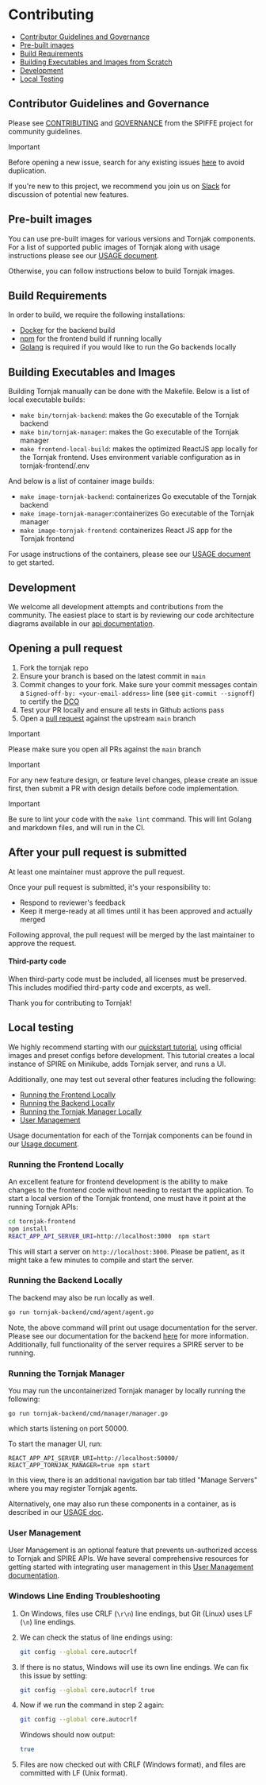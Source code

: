# Contributing

- [Contributor Guidelines and Governance](#contributor-guidelines-and-governance)
- [Pre-built images](#pre-built-images)
- [Build Requirements](#build-requirements)
- [Building Executables and Images from Scratch](#building-executables-and-images)
- [Development](#development)
- [Local Testing](#local-testing)

## Contributor Guidelines and Governance

Please see [CONTRIBUTING](https://github.com/spiffe/spiffe/blob/main/CONTRIBUTING.md) and [GOVERNANCE](https://github.com/spiffe/spiffe/blob/main/GOVERNANCE.md) from the SPIFFE project for community guidelines. 

> [!IMPORTANT] 
> Before opening a new issue, search for any existing issues [here](https://github.com/spiffe/tornjak/issues) to avoid duplication.

If you're new to this project, we recommend you join us on [Slack](https://spiffe.slack.com/archives/C024JTTK58T) for discussion of potential new features. 

## Pre-built images

You can use pre-built images for various versions and Tornjak components. For a list of supported public images of Tornjak along with usage instructions please see our [USAGE document](./USAGE.md).

Otherwise, you can follow instructions below to build Tornjak images. 

## Build Requirements

In order to build, we require the following installations:
- [Docker](https://docs.docker.com/engine/install/) for the backend build
- [npm](https://docs.npmjs.com/downloading-and-installing-node-js-and-npm) for the frontend build if running locally
- [Golang](https://go.dev/doc/install) is required if you would like to run the Go backends locally

## Building Executables and Images

Building Tornjak manually can be done with the Makefile. Below is a list of local executable builds: 
- `make bin/tornjak-backend`: makes the Go executable of the Tornjak backend
- `make bin/tornjak-manager`: makes the Go executable of the Tornjak manager
- `make frontend-local-build`: makes the optimized ReactJS app locally for the Tornjak frontend. Uses environment variable configuration as in tornjak-frontend/.env

And below is a list of container image builds: 
- `make image-tornjak-backend`: containerizes Go executable of the Tornjak backend
- `make image-tornjak-manager`:containerizes Go executable of the Tornjak manager
- `make image-tornjak-frontend`: containerizes React JS app for the Tornjak frontend

For usage instructions of the containers, please see our [USAGE document](./USAGE.md) to get started.

## Development

We welcome all development attempts and contributions from the community. The easiest place to start is by reviewing our code architecture diagrams available in our [api documentation](./docs/tornjak-ui-api-documentation.md#11-overview).

## Opening a pull request

1. Fork the tornjak repo
2. Ensure your branch is based on the latest commit in `main`
3. Commit changes to your fork. Make sure your commit messages contain a `Signed-off-by: <your-email-address>` line (see `git-commit --signoff`) to certify the [DCO](/DCO)
4. Test your PR locally and ensure all tests in Github actions pass
5. Open a [pull request](https://help.github.com/articles/creating-a-pull-request-from-a-fork/)
  against the upstream `main` branch

> [!IMPORTANT] 
> Please make sure you open all PRs against the `main` branch

> [!IMPORTANT] 
> For any new feature design, or feature level changes, please create an issue first, then submit a PR with design details before code implementation.

> [!IMPORTANT]
> Be sure to lint your code with the `make lint` command. This will lint Golang and markdown files, and will run in the CI. 

## After your pull request is submitted

At least one maintainer must approve the pull request.

Once your pull request is submitted, it's your responsibility to:

* Respond to reviewer's feedback
* Keep it merge-ready at all times until it has been approved and actually merged

Following approval, the pull request will be merged by the last maintainer to approve the request.

#### Third-party code

When third-party code must be included, all licenses must be preserved. This includes modified
third-party code and excerpts, as well.

Thank you for contributing to Tornjak!

## Local testing

We highly recommend starting with our [quickstart tutorial](docs/quickstart/README.md), using official images and preset configs before development. This tutorial creates a local instance of SPIRE on Minikube, adds Tornjak server, and runs a UI. 

Additionally, one may test out several other features including the following:
- [Running the Frontend Locally](#running-the-frontend-locally)
- [Running the Backend Locally](#running-the-backend-locally)
- [Running the Tornjak Manager Locally](#running-the-tornjak-manager)
- [User Management](#user-management)

Usage documentation for each of the Tornjak components can be found in our [Usage document](./USAGE.md).

### Running the Frontend Locally

An excellent feature for frontend development is the ability to make changes to the frontend code without needing to restart the application.  To start a local version of the Tornjak frontend, one must have it point at the running Tornjak APIs:

```sh
cd tornjak-frontend
npm install
REACT_APP_API_SERVER_URI=http://localhost:3000  npm start
```

This will start a server on `http://localhost:3000`. Please be patient, as it might take a few minutes to compile and start the server.

### Running the Backend Locally

The backend may also be run locally as well. 

```sh
go run tornjak-backend/cmd/agent/agent.go
```

Note, the above command will print out usage documentation for the server. Please see our documentation for the backend [here](./docs/config-tornjak-agent.md) for more information.  Additionally, full functionality of the server requires a SPIRE server to be running. 

### Running the Tornjak Manager

You may run the uncontainerized Tornjak manager by locally running the following:

```
go run tornjak-backend/cmd/manager/manager.go
```

which starts listening on port 50000.

To start the manager UI, run:

```
REACT_APP_API_SERVER_URI=http://localhost:50000/
REACT_APP_TORNJAK_MANAGER=true npm start
```

In this view, there is an additional navigation bar tab titled "Manage Servers" where you may register Tornjak agents. 

Alternatively, one may also run these components in a container, as is described in our [USAGE doc](./USAGE.md).

### User Management

User Management is an optional feature that prevents un-authorized access to Tornjak and SPIRE APIs. We have several comprehensive resources for getting started with integrating user management in this [User Management documentation](./docs/user-management.md).

### Windows Line Ending Troubleshooting

1. On Windows, files use CRLF (`\r\n`) line endings, but Git (Linux) uses LF (`\n`) line endings.

2. We can check the status of line endings using:  
   ```sh
   git config --global core.autocrlf
   ```

3. If there is no status, Windows will use its own line endings. We can fix this issue by setting:  
   ```sh
   git config --global core.autocrlf true
   ```

4. Now if we run the command in step 2 again:  
   ```sh
   git config --global core.autocrlf
   ```  
   Windows should now output:  
   ```sh
   true
   ```

5. Files are now checked out with CRLF (Windows format), and files are committed with LF (Unix format).

